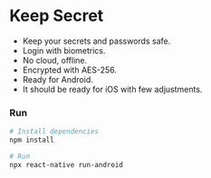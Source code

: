 # Keep Secret

- Keep your secrets and passwords safe.
- Login with biometrics.
- No cloud, offline.
- Encrypted with AES-256.
- Ready for Android.
- It should be ready for iOS with few adjustments.


### Run
```bash
# Install dependencies
npm install

# Run
npx react-native run-android
```
